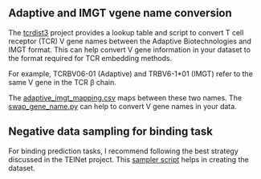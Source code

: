 ## Adaptive and IMGT vgene name conversion 

The [tcrdist3](https://github.com/kmayerb/tcrdist3) project provides a lookup table and script to convert T cell receptor (TCR) V gene names between the Adaptive Biotechnologies and IMGT format. This can help convert V gene information in your dataset to the format required for TCR embedding methods.

For example, TCRBV06-01 (Adaptive) and TRBV6-1*01 (IMGT) refer to the same V gene in the TCR β chain. 

The [adaptive_imgt_mapping.csv](https://github.com/kmayerb/tcrdist3/blob/55d906b19e4c5038f5fdde843eb2edf8293efd88/tcrdist/db/adaptive_imgt_mapping.csv) maps between these two names. The [swap_gene_name.py](https://github.com/kmayerb/tcrdist3/blob/55d906b19e4c5038f5fdde843eb2edf8293efd88/tcrdist/swap_gene_name.py) can help to convert V gene names in your data.

## Negative data sampling for binding task

For binding prediction tasks, I recommend following the best strategy discussed in the TEINet project. This [sampler script](https://github.com/jiangdada1221/TEINet/blob/master/sampler.py) helps in creating the dataset.
